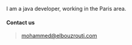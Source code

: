I am a java developer, working in the Paris area.
####  Contact us
> [mohammed@elbouzrouti.com](mailto:mohammed@elbouzrouti.com)
